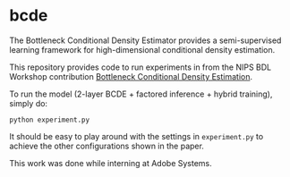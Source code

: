 # bcde
The Bottleneck Conditional Density Estimator provides a semi-supervised learning framework for high-dimensional conditional density estimation.

This repository provides code to run experiments in from the NIPS BDL Workshop contribution [Bottleneck Conditional Density Estimation](http://bayesiandeeplearning.org/papers/BDL_36.pdf). 

To run the model (2-layer BCDE + factored inference + hybrid training), simply do:
```
python experiment.py
```
It should be easy to play around with the settings in `experiment.py` to achieve the other configurations shown in the paper.

This work was done while interning at Adobe Systems.
